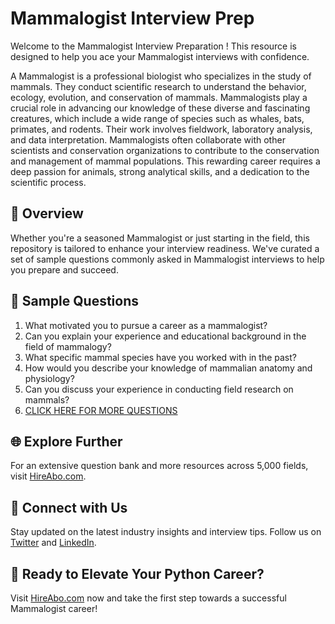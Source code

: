 # Mammalogist Interview Prep

Welcome to the Mammalogist Interview Preparation ! This resource is designed to help you ace your Mammalogist interviews with confidence.

A Mammalogist is a professional biologist who specializes in the study of mammals. They conduct scientific research to understand the behavior, ecology, evolution, and conservation of mammals. Mammalogists play a crucial role in advancing our knowledge of these diverse and fascinating creatures, which include a wide range of species such as whales, bats, primates, and rodents. Their work involves fieldwork, laboratory analysis, and data interpretation. Mammalogists often collaborate with other scientists and conservation organizations to contribute to the conservation and management of mammal populations. This rewarding career requires a deep passion for animals, strong analytical skills, and a dedication to the scientific process.

## 🚀 Overview

Whether you're a seasoned Mammalogist or just starting in the field, this repository is tailored to enhance your interview readiness. We've curated a set of sample questions commonly asked in Mammalogist interviews to help you prepare and succeed.

## 📝 Sample Questions

1. What motivated you to pursue a career as a mammalogist?
2. Can you explain your experience and educational background in the field of mammalogy?
3. What specific mammal species have you worked with in the past?
4. How would you describe your knowledge of mammalian anatomy and physiology?
5. Can you discuss your experience in conducting field research on mammals?
6. [CLICK HERE FOR MORE QUESTIONS](https://hireabo.com/job/5_1_28/Mammalogist)

## 🌐 Explore Further

For an extensive question bank and more resources across 5,000 fields, visit [HireAbo.com](https://www.hireabo.com).

## 📱 Connect with Us

Stay updated on the latest industry insights and interview tips. Follow us on [Twitter](https://twitter.com/hireabo) and [LinkedIn](https://www.linkedin.com/in/hire-abo-3609972a8/).

## 🚀 Ready to Elevate Your Python Career?

Visit [HireAbo.com](https://www.hireabo.com) now and take the first step towards a successful Mammalogist career!